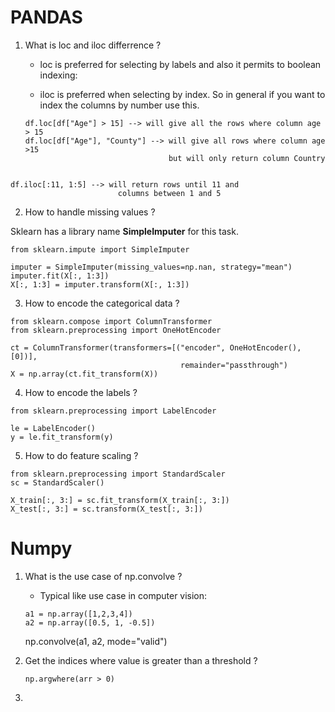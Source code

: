 # PANDAS

1. What is loc and iloc differrence ? 
   
   - loc is preferred for selecting by labels and also it permits to boolean indexing:
   
   - iloc is preferred when selecting by index. So in general if you want to index the columns by number use this.
   
   ```
   df.loc[df["Age"] > 15] --> will give all the rows where column age > 15
   df.loc[df["Age"], "County"] --> will give all rows where column age >15 
                                   but will only return column Country  
   ```

```
df.iloc[:11, 1:5] --> will return rows until 11 and 
                        columns between 1 and 5
```

2. How to handle missing values ?

Sklearn has a library name **SimpleImputer** for this task.

```
from sklearn.impute import SimpleImputer

imputer = SimpleImputer(missing_values=np.nan, strategy="mean")
imputer.fit(X[:, 1:3])
X[:, 1:3] = imputer.transform(X[:, 1:3])
```

3. How to encode the categorical data ?

```
from sklearn.compose import ColumnTransformer
from sklearn.preprocessing import OneHotEncoder

ct = ColumnTransformer(transformers=[("encoder", OneHotEncoder(), [0])], 
                                      remainder="passthrough")
X = np.array(ct.fit_transform(X))
```

4. How to encode the labels ?

```
from sklearn.preprocessing import LabelEncoder

le = LabelEncoder()
y = le.fit_transform(y)
```

5. How to do feature scaling ?

```
from sklearn.preprocessing import StandardScaler
sc = StandardScaler()

X_train[:, 3:] = sc.fit_transform(X_train[:, 3:])
X_test[:, 3:] = sc.transform(X_test[:, 3:])
```

# Numpy

1. What is the use case of np.convolve ?
   
   - Typical like use case in computer vision:
   
   ```
   a1 = np.array([1,2,3,4])
   a2 = np.array([0.5, 1, -0.5])
   ```

   np.convolve(a1, a2, mode="valid")



2. Get the indices where value is greater than a threshold ?
   
   ```
   np.argwhere(arr > 0)
   ```



3. 
